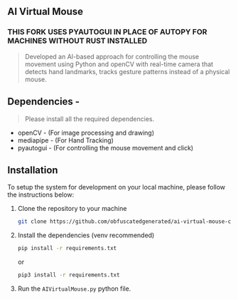 ## AI Virtual Mouse

### THIS FORK USES PYAUTOGUI IN PLACE OF AUTOPY FOR MACHINES WITHOUT RUST INSTALLED

> Developed an AI-based approach for controlling the mouse movement using Python and openCV with real-time camera that detects hand landmarks, tracks gesture patterns instead of a physical mouse.

## Dependencies  -
> Please install all the required dependencies.
* openCV - (For image processing and drawing)
* mediapipe - (For Hand Tracking)
* pyautogui - (For controlling the mouse movement and click)

## Installation

To setup the system for development on your local machine, please follow the instructions below:

1. Clone the repository to your machine

   ```bash
   git clone https://github.com/obfuscatedgenerated/ai-virtual-mouse-controller
   ```

2. Install the dependencies (venv recommended)

   ```bash
   pip install -r requirements.txt
   ```
   or
   
   ```bash
   pip3 install -r requirements.txt
   ```

3. Run the ```AIVirtualMouse.py``` python file.
   

